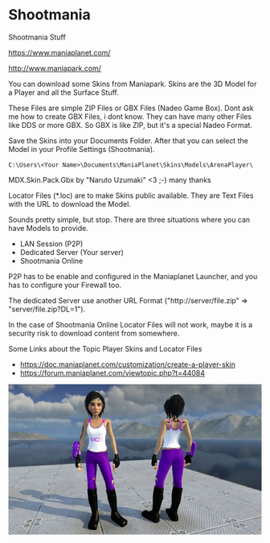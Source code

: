 # Shootmania
Shootmania Stuff

https://www.maniaplanet.com/

http://www.maniapark.com/

You can download some Skins from Maniapark. Skins are the 3D Model for a Player and all the Surface Stuff.

These Files are simple ZIP Files or GBX Files (Nadeo Game Box). Dont ask me how to create GBX Files, i dont know. They can have many other Files like DDS or more GBX. So GBX is like ZIP, but it's a special Nadeo Format.

Save the Skins into your Documents Folder. After that you can select the Model in your Profile Settings (Shootmania).

```
C:\Users\<Your Name>\Documents\ManiaPlanet\Skins\Models\ArenaPlayer\
```

MDX.Skin.Pack.Gbx by "Naruto Uzumaki" <3 ;-) many thanks

Locator Files (*.loc) are to make Skins public available. They are Text Files with the URL to download the Model.

Sounds pretty simple, but stop. There are three situations where you can have Models to provide.

* LAN Session (P2P)
* Dedicated Server (Your server)
* Shootmania Online

P2P has to be enable and configured in the Maniaplanet Launcher, and you has to configure your Firewall too.

The dedicated Server use another URL Format ("http:\/\/server/file.zip" => "server/file.zip?DL=1").

In the case of Shootmania Online Locator Files will not work, maybe it is a security risk to download content from somewhere.

Some Links about the Topic Player Skins and Locator Files

* https://doc.maniaplanet.com/customization/create-a-player-skin
* https://forum.maniaplanet.com/viewtopic.php?t=44084


![Screenshot](./Screenshots/screenshot_small.jpg)
